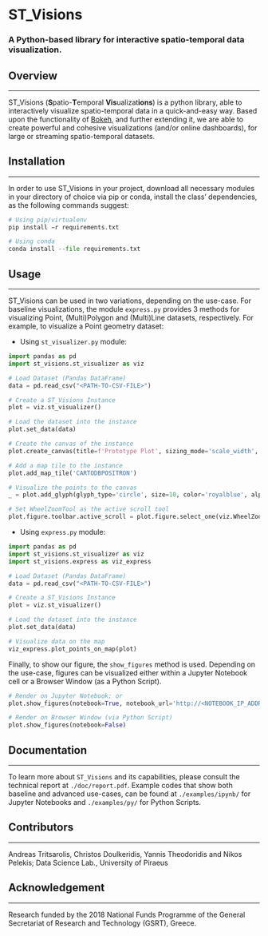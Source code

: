 # ST_Visions
### A Python-based library for interactive spatio-temporal data visualization.


## Overview
---
ST_Visions (**S**patio-**T**emporal **Vis**ualizat**ions**) is a python library, able to interactively visualize spatio-temporal data in a quick-and-easy way. Based upon the functionality of [Bokeh](https://docs.bokeh.org/en/latest/index.html#), and further extending it, we are able to create powerful and cohesive visualizations (and/or online dashboards), for large or streaming spatio-temporal datasets.


## Installation
---
In order to use ST_Visions in your project, download all necessary modules in your directory of choice via pip or conda, install the class’ dependencies, as the following commands suggest:

```Python
# Using pip/virtualenv
pip install −r requirements.txt

# Using conda
conda install --file requirements.txt
```


## Usage
---
ST_Visions can be used in two variations, depending on the use-case. For baseline visualizations, the module ```express.py``` provides 3 methods for visualizing Point, (Multi)Polygon and (Multi)Line datasets, respectively. For example, to visualize a Point geometry dataset:

* Using ```st_visualizer.py``` module: 

```Python
import pandas as pd
import st_visions.st_visualizer as viz

# Load Dataset (Pandas DataFrame)
data = pd.read_csv("<PATH-TO-CSV-FILE>")

# Create a ST_Visions Instance
plot = viz.st_visualizer()

# Load the dataset into the instance
plot.set_data(data)

# Create the canvas of the instance
plot.create_canvas(title=f'Prototype Plot', sizing_mode='scale_width', plot_height=540)

# Add a map tile to the instance
plot.add_map_tile('CARTODBPOSITRON')

# Visualize the points to the canvas 
_ = plot.add_glyph(glyph_type='circle', size=10, color='royalblue', alpha=0.7, fill_alpha=0.6, muted_alpha=0, legend_label=f'Vessel GPS Locations')

# Set WheelZoomTool as the active scroll tool
plot.figure.toolbar.active_scroll = plot.figure.select_one(viz.WheelZoomTool)
```

* Using ```express.py``` module: 

```Python
import pandas as pd
import st_visions.st_visualizer as viz
import st_visions.express as viz_express

# Load Dataset (Pandas DataFrame)
data = pd.read_csv("<PATH-TO-CSV-FILE>")

# Create a ST_Visions Instance
plot = viz.st_visualizer()

# Load the dataset into the instance
plot.set_data(data)

# Visualize data on the map
viz_express.plot_points_on_map(plot)
```

Finally, to show our figure, the ```show_figures``` method is used. Depending on the use-case, figures can be visualized either within a Jupyter Notebook cell or a Browser Window (as a Python Script).

```Python
# Render on Jupyter Notebook; or
plot.show_figures(notebook=True, notebook_url='http://<NOTEBOOK_IP_ADDRESS>:<NOTEBOOK_PORT>')

# Render on Browser Window (via Python Script)
plot.show_figures(notebook=False)
```

## Documentation
---
To learn more about ```ST_Visions``` and its capabilities, please consult the technical report at ```./doc/report.pdf```. Example codes that show both baseline and advanced use-cases, can be found at ```./examples/ipynb/``` for Jupyter Notebooks and ```./examples/py/``` for Python Scripts.


## Contributors
---
Andreas Tritsarolis, Christos Doulkeridis, Yannis Theodoridis and Nikos Pelekis; Data Science Lab., University of Piraeus


## Acknowledgement
---
Research funded by the 2018 National Funds Programme of the General Secretariat of Research and Technology (GSRT), Greece.